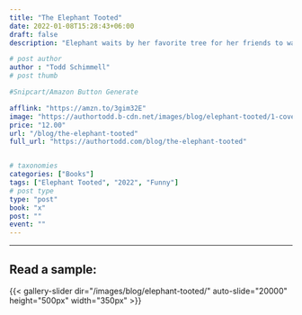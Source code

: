 ```yaml
---
title: "The Elephant Tooted"
date: 2022-01-08T15:28:43+06:00
draft: false
description: "Elephant waits by her favorite tree for her friends to walk by at the end of every day. One day Giraffe heard a loud, TOOT coming from Elephant's direction."

# post author
author : "Todd Schimmell"
# post thumb

#Snipcart/Amazon Button Generate

afflink: "https://amzn.to/3gim32E"
image: "https://authortodd.b-cdn.net/images/blog/elephant-tooted/1-cover.png"
price: "12.00"
url: "/blog/the-elephant-tooted"
full_url: "https://authortodd.com/blog/the-elephant-tooted"


# taxonomies
categories: ["Books"]
tags: ["Elephant Tooted", "2022", "Funny"]
# post type
type: "post"
book: "x"
post: ""
event: ""
---
```

---

## Read a sample:

{{< gallery-slider dir="/images/blog/elephant-tooted/" auto-slide="20000" height="500px" width="350px" >}}
